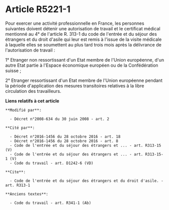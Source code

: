 # Article R5221-1

Pour exercer une activité professionnelle en France, les personnes suivantes doivent détenir une autorisation de travail et
le certificat médical mentionné au 4° de l'article R. 313-1 du code de l'entrée et du séjour des étrangers et du droit
d'asile qui leur est remis à l'issue de la visite médicale à laquelle elles se soumettent au plus tard trois mois après la
délivrance de l'autorisation de travail : 

1° Etranger non ressortissant d'un Etat membre de l'Union européenne, d'un autre Etat partie à l'Espace économique européen
ou de la Confédération suisse ; 

2° Etranger ressortissant d'un Etat membre de l'Union européenne pendant la période d'application des mesures transitoires
relatives à la libre circulation des travailleurs.

**Liens relatifs à cet article**

	**Modifié par**:

	  - Décret n°2008-634 du 30 juin 2008 - art. 2

	**Cité par**:

	  - Décret n°2016-1456 du 28 octobre 2016 - art. 18
	  - Décret n°2016-1456 du 28 octobre 2016 - art. 8
	  - Code de l'entrée et du séjour des étrangers et ... - art. R313-15 (V)
	  - Code de l'entrée et du séjour des étrangers et ... - art. R313-15-1 (V)
	  - Code du travail - art. D1242-6 (VD)

	**Cite**:

	  - Code de l'entrée et du séjour des étrangers et du droit d'asile. - art. R313-1

	**Anciens textes**:

	  - Code du travail - art. R341-1 (Ab)
